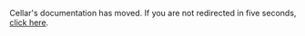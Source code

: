 <head>
  <meta http-equiv="refresh" content="5; URL=https://euxhenh.github.io/cellar" />
</head>
<body>
  <p>Cellar's documentation has moved. If you are not redirected in five seconds, <a href="https://euxhenh.github.io/cellar">click here</a>.</p>
</body>
